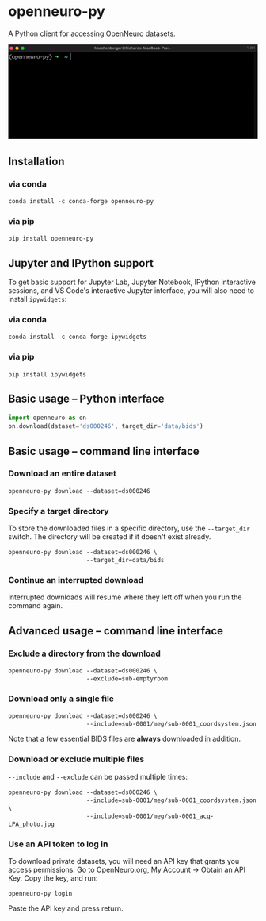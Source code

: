 # openneuro-py

A Python client for accessing [OpenNeuro](https://openneuro.org)
datasets.

![openneuro-py in action](https://raw.githubusercontent.com/hoechenberger/openneuro-py/main/openneuro-py.gif)

## Installation

### via conda

```shell
conda install -c conda-forge openneuro-py
```

### via pip

```shell
pip install openneuro-py
```

## Jupyter and IPython support

To get basic support for Jupyter Lab, Jupyter Notebook, IPython interactive
sessions, and VS Code's interactive Jupyter interface, you will also need to
install `ipywidgets`:

### via conda

```shell
conda install -c conda-forge ipywidgets
```

### via pip

```shell
pip install ipywidgets
```

## Basic usage – Python interface

```python
import openneuro as on
on.download(dataset='ds000246', target_dir='data/bids')
```

## Basic usage – command line interface

### Download an entire dataset

```shell
openneuro-py download --dataset=ds000246
```

### Specify a target directory

To store the downloaded files in a specific directory, use the
`--target_dir` switch. The directory will be created if it doesn't exist
already.

```shell
openneuro-py download --dataset=ds000246 \
                      --target_dir=data/bids
```

### Continue an interrupted download

Interrupted downloads will resume where they left off when you run the command
again.

## Advanced usage – command line interface
### Exclude a directory from the download

```shell
openneuro-py download --dataset=ds000246 \
                      --exclude=sub-emptyroom
```

### Download only a single file

```shell
openneuro-py download --dataset=ds000246 \
                      --include=sub-0001/meg/sub-0001_coordsystem.json
```

Note that a few essential BIDS files are **always** downloaded in addition.

### Download or exclude multiple files

`--include` and `--exclude` can be passed multiple times:

```shell
openneuro-py download --dataset=ds000246 \
                      --include=sub-0001/meg/sub-0001_coordsystem.json \
                      --include=sub-0001/meg/sub-0001_acq-LPA_photo.jpg
```

### Use an API token to log in

To download private datasets, you will need an API key that grants you access
permissions. Go to OpenNeuro.org, My Account → Obtain an API Key. Copy the key,
and run:

```shell
openneuro-py login
```
Paste the API key and press return.
